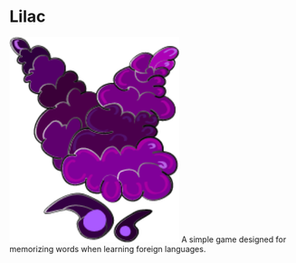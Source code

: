 # Lilac
<img src="https://raw.githubusercontent.com/Crowfunder/Lilac/main/assets/Lilac.png" alt="Audit Bot Logo" width="300" heigh="300"/>
A simple game designed for memorizing words when learning foreign languages.
